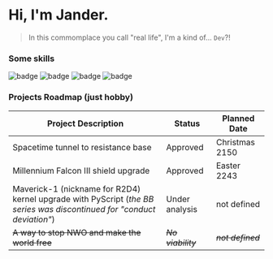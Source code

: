 # Hi, I'm Jander.

> In this commomplace you call "real life", I'm a kind of... `Dev`?!


### Some skills
![badge](https://img.shields.io/static/v1?label=microsoft&message=servers%20|%20azure%20|%20mssql&color=blue&style=flat&logo=MICROSOFT)
![badge](https://img.shields.io/static/v1?label=protheus&message=infrastructre%20|%20advpl%20|%20fluig%20|%20harpia&color=blue&style=flat&logo=ECLIPSEIDE)
![badge](https://img.shields.io/static/v1?label=devops&message=scrum%20|%20azure%20|%20...excel?!😐&color=blue&style=flat&logo=AZUREDEVOPS)
![badge](https://img.shields.io/static/v1?label=dev&message=loading%20since%201985...&color=blue&style=flat&logo=VISUALSTUDIOCODE)

### Projects Roadmap (just hobby)
|Project Description|Status|Planned Date|
|-|-|-|
|Spacetime tunnel to resistance base|Approved|Christmas 2150|
|Millennium Falcon III shield upgrade|Approved|Easter 2243|
|Maverick-1 (nickname for R2D4) kernel upgrade with PyScript (_the BB series was discontinued for "conduct deviation"_)|Under analysis|not defined|
|~~A way to stop NWO and make the world free~~|~~_No viability_~~|~~_not defined_~~|


<!---
janderssilva/janderssilva is a ✨ special ✨ repository because its `README.md` (this file) appears on your GitHub profile.
You can click the Preview link to take a look at your changes.
![Badge](https://img.shields.io/static/v1?label=react&message=framework&color=blue&style=for-the-badge&logo=REACT)
--->
